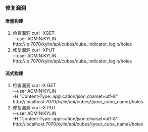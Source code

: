 ### 修复漏洞
#### 增量构建
1. 检查漏洞
curl -XGET \
--user ADMIN:KYLIN \
http://ip:7070/kylin/api/cubes/cube_indicator_login/holes
2. 修复漏洞
curl -XPUT \
--user ADMIN:KYLIN \
http://ip:7070/kylin/api/cubes/cube_indicator_login/holes
#### 流式构建
1. 检查漏洞
curl -X GET \
--user ADMIN:KYLIN \
-H "Content-Type: application/json;charset=utf-8" \
http://localhost:7070/kylin/api/cubes/{your_cube_name}/holes
2. 修复漏洞
curl -X PUT \
--user ADMIN:KYLIN \
-H "Content-Type: application/json;charset=utf-8" \
http://localhost:7070/kylin/api/cubes/{your_cube_name}/holes